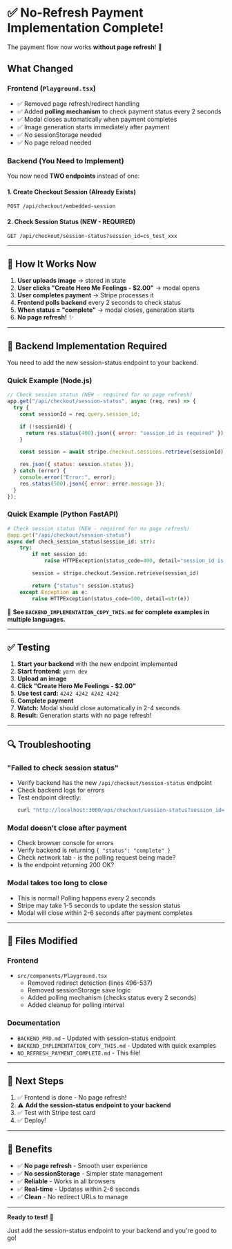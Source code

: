# ✅ No-Refresh Payment Implementation Complete!

The payment flow now works **without page refresh**! 🎉

## What Changed

### Frontend (`Playground.tsx`)

- ✅ Removed page refresh/redirect handling
- ✅ Added **polling mechanism** to check payment status every 2 seconds
- ✅ Modal closes automatically when payment completes
- ✅ Image generation starts immediately after payment
- ✅ No sessionStorage needed
- ✅ No page reload needed

### Backend (You Need to Implement)

You now need **TWO endpoints** instead of one:

#### 1. Create Checkout Session (Already Exists)

```
POST /api/checkout/embedded-session
```

#### 2. Check Session Status (NEW - REQUIRED)

```
GET /api/checkout/session-status?session_id=cs_test_xxx
```

---

## 🚀 How It Works Now

1. **User uploads image** → stored in state
2. **User clicks "Create Hero Me Feelings - $2.00"** → modal opens
3. **User completes payment** → Stripe processes it
4. **Frontend polls backend** every 2 seconds to check status
5. **When status = "complete"** → modal closes, generation starts
6. **No page refresh!** ✨

---

## 🔧 Backend Implementation Required

You need to add the new session-status endpoint to your backend.

### Quick Example (Node.js)

```javascript
// Check session status (NEW - required for no page refresh)
app.get("/api/checkout/session-status", async (req, res) => {
  try {
    const sessionId = req.query.session_id;

    if (!sessionId) {
      return res.status(400).json({ error: "session_id is required" });
    }

    const session = await stripe.checkout.sessions.retrieve(sessionId);

    res.json({ status: session.status });
  } catch (error) {
    console.error("Error:", error);
    res.status(500).json({ error: error.message });
  }
});
```

### Quick Example (Python FastAPI)

```python
# Check session status (NEW - required for no page refresh)
@app.get("/api/checkout/session-status")
async def check_session_status(session_id: str):
    try:
        if not session_id:
            raise HTTPException(status_code=400, detail="session_id is required")

        session = stripe.checkout.Session.retrieve(session_id)

        return {"status": session.status}
    except Exception as e:
        raise HTTPException(status_code=500, detail=str(e))
```

📄 **See `BACKEND_IMPLEMENTATION_COPY_THIS.md` for complete examples in multiple languages.**

---

## ✅ Testing

1. **Start your backend** with the new endpoint implemented
2. **Start frontend:** `yarn dev`
3. **Upload an image**
4. **Click "Create Hero Me Feelings - $2.00"**
5. **Use test card:** `4242 4242 4242 4242`
6. **Complete payment**
7. **Watch:** Modal should close automatically in 2-4 seconds
8. **Result:** Generation starts with no page refresh!

---

## 🔍 Troubleshooting

### "Failed to check session status"

- Verify backend has the new `/api/checkout/session-status` endpoint
- Check backend logs for errors
- Test endpoint directly:
  ```bash
  curl "http://localhost:3000/api/checkout/session-status?session_id=cs_test_xxx"
  ```

### Modal doesn't close after payment

- Check browser console for errors
- Verify backend is returning `{ "status": "complete" }`
- Check network tab - is the polling request being made?
- Is the endpoint returning 200 OK?

### Modal takes too long to close

- This is normal! Polling happens every 2 seconds
- Stripe may take 1-5 seconds to update the session status
- Modal will close within 2-6 seconds after payment completes

---

## 📝 Files Modified

### Frontend

- `src/components/Playground.tsx`
  - Removed redirect detection (lines 496-537)
  - Removed sessionStorage save logic
  - Added polling mechanism (checks status every 2 seconds)
  - Added cleanup for polling interval

### Documentation

- `BACKEND_PRD.md` - Updated with session-status endpoint
- `BACKEND_IMPLEMENTATION_COPY_THIS.md` - Updated with quick examples
- `NO_REFRESH_PAYMENT_COMPLETE.md` - This file!

---

## 🎯 Next Steps

1. ✅ Frontend is done - No page refresh!
2. ⚠️ **Add the session-status endpoint to your backend**
3. ✅ Test with Stripe test card
4. ✅ Deploy!

---

## 🌟 Benefits

- ✅ **No page refresh** - Smooth user experience
- ✅ **No sessionStorage** - Simpler state management
- ✅ **Reliable** - Works in all browsers
- ✅ **Real-time** - Updates within 2-6 seconds
- ✅ **Clean** - No redirect URLs to manage

---

**Ready to test!** 🚀

Just add the session-status endpoint to your backend and you're good to go!
